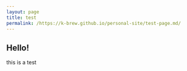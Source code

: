 ```yaml
---
layout: page
title: test
permalink: /https://k-brew.github.io/personal-site/test-page.md/
---
```


## Hello!
this is a test 


